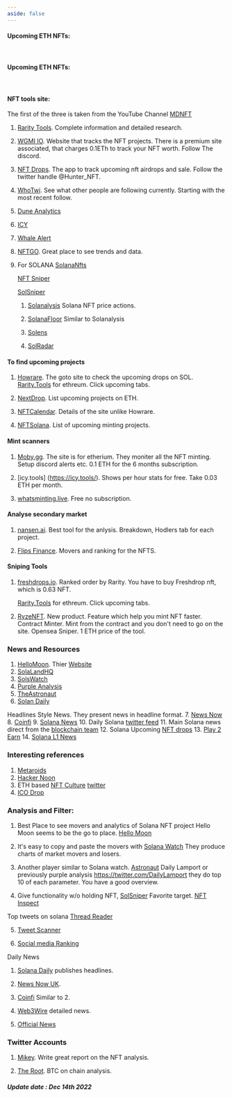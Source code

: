 ```yaml
---
aside: false
---
```


#### Upcoming ETH NFTs:


<br/> 

#### Upcoming ETH NFTs:

<br/> 


#### NFT tools site:

The first of the three is taken from the YouTube Channel [MDNFT](https://www.youtube.com/channel/UCnJxw7QrJMG9vNAaci8qM-A) 

1. [Rarity Tools](https://rarity.tools/). Complete information and detailed
    research.

2. [WGMI IO](https://wgmi.io/). Website that tracks the NFT projects. There
    is a premium site associated, that charges 0.1ETh to track your NFT worth.
    Follow The discord. 

3. [NFT Drops](https://niftydrops.io/). The app to track upcoming nft airdrops and sale.
    Follow the twitter handle @Hunter_NFT.

4. [WhoTwi](https://en.whotwi.com/). See what other people are following currently.
   Starting with the most recent follow.

5. [Dune Analytics](https://dune.xyz/browse/dashboards)

6. [ICY](https://icy.tools/)

7. [Whale Alert](https://www.whalestats.com/analysis-of-the-top-100-eth-wallets)

8. [NFTGO](https://nftgo.io/). Great place to see trends and data.

9. For SOLANA [SolanaNfts](https://solananft.tools/)
   
   [NFT Sniper](https://nftsniper.net/)

   [SolSniper](https://www.solsniper.xyz/)
   1. [Solanalysis](https://hyperspace.xyz/leaderboard) Solana NFT price actions. 
   
   2. [SolanaFloor](https://solanafloor.com/) Similar to Solanalysis
   
   3. [Solens](https://solens.io/)
   
   4. [SolRadar](https://solradar.io/)

#### To find upcoming projects

1. [Howrare](http://howrare.is/). The goto site to check the upcoming drops on SOL.
  [Rarity.Tools](https://rarity.tools/) for ethreum. Click upcoming tabs.

2. [NextDrop](https://nextdrop.is/). List upcoming projects on ETH.

3. [NFTCalendar](https://nftcalendar.io/). Details of the site unlike Howrare. 

4. [NFTSolana](https://nftsolana.io/events/list/). List of upcoming minting projects. 


#### Mint scanners

1. [Moby.gg](https://moby.gg/). The site is for etherium. 
   They moniter all the NFT minting. 
   Setup discord alerts etc. 0.1 ETH for the 6 months subscription.

2. [icy.tools] (https://icy.tools/). Shows per hour stats for free. 
   Take 0.03 ETH per month. 

3. [whatsminting.live](https://whatsminting.live/). Free no subscription.


#### Analyse secondary market

1. [nansen.ai](https://www.nansen.ai/). Best tool for the anlysis. 
   Breakdown, Hodlers tab for each project.  

2. [Flips Finance](https://www.flips.finance/). Movers and ranking for the NFTS.

#### Sniping Tools

1. [freshdrops.io](https://freshdrops.io/). Ranked order by Rarity.
   You have to buy Freshdrop nft, which is 0.63 NFT.

   [Rarity.Tools](https://rarity.tools/) for ethreum. Click upcoming tabs.

2. [RyzeNFT](https://ryzensolutions.net/nft). New product.
   Feature which help you mint NFT faster. Contract Minter.
   Mint from the contract and you don't need to go on the site.
   Opensea Sniper. 1 ETH price of the tool.


### News and Resources

1. [HelloMoon](https://twitter.com/HelloMoon_io). Thier [Website](https://www.hellomoon.io/nfts)
2. [SolaLandHQ](https://twitter.com/SolaLandHQ)
3. [SolsWatch](https://twitter.com/SolsWatch)
4. [Purple Analysis](https://twitter.com/PurpleAnalysis)
5. [TheAstronaut](https://twitter.com/thexastronaut)
6. [Solan Daily](https://twitter.com/solana_daily)

Headlines Style News. They present news in headline format. 
7. [News Now](https://www.newsnow.co.uk/h/Business+&+Finance/Cryptocurrencies/Solana+%28SOL%29)
8. [Coinfi](https://www.coinfi.com/news/solana)
9. [Solana News](https://www.web3wire.news/tag/solana)
10. Daily Solana [twitter feed](https://twitter.com/solana_daily?lang=en)
11. Main Solana news direct from the [blockchain team](https://solana.com/news)
12. Solana Upcoming [NFT drops](https://nftcalendar.io/b/solana/)
13. [Play 2 Earn](https://www.playtoearn.online/category/nfts/)
14. [Solana L1 News](https://thedefiant.io/layer-1-solana)

### Interesting references
1. [Metaroids](https://www.metaroids.com/)
2. [Hacker Noon](https://hackernoon.com/)
3. ETH based [NFT Culture](https://www.nftculture.com/)  [twitter](https://twitter.com/NftCulture)
4. [ICO Drop](http://dropstab.com)
 

### Analysis and Filter:

1. Best Place to see movers and analytics of Solana NFT project
Hello Moon seems to be the go to place. [Hello Moon](https://www.hellomoon.io/) 

2. It's easy to copy and paste the movers with [Solana Watch](https://twitter.com/SolsWatch) 
They produce charts of market movers and losers. 

3. Another player similar to Solana watch. [Astronaut](https://twitter.com/thexastronaut)
Daily Lamport or previously purple analysis https://twitter.com/DailyLamport they do top 10 of each parameter. You have a good overview.

4. Give functionality w/o holding NFT, [SolSniper](https://www.solsniper.xyz/) Favorite target.
[NFT Inspect](https://www.nftinspect.xyz/)

Top tweets on solana [Thread Reader](https://threadreaderapp.com/hashtag/Solana)

5. [Tweet Scanner](https://socialbearing.com/search/user/MinisterOfNFTs)

6. [Social media Ranking](https://www.nftinspect.xyz/)

Daily News

1. [Solana Daily](https://twitter.com/solana_daily) publishes headlines. 

2. [News Now UK](https://www.newsnow.co.uk/h/Business+&+Finance/Cryptocurrencies/Solana+%28SOL%29).

3. [Coinfi](https://www.coinfi.com/news/1320248/assessing-whether-y00ts-will-be-the-one-to-take-solana-nfts-to-the-moon) Similar to 2. 

4. [Web3Wire](https://www.web3wire.news/tag/solana) detailed news.

5. [Official News](https://solana.com/news/monthly-community-update-september-2022)


### Twitter Accounts

1. [Mikey](https://twitter.com/mikeyx_eth). Write great report on the NFT
   analysis. 

2. [The Root](https://twitter.com/therationalroot). BTC on chain analysis.

##### Update date : Dec 14th 2022 
